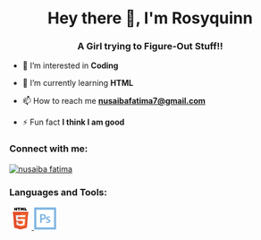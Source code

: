 <h1 align="center">Hey there 👋, I'm Rosyquinn</h1>
<h3 align="center">A Girl trying to Figure-Out Stuff!!</h3>

- 👀 I’m interested in **Coding**

- 🌱 I’m currently learning **HTML**

- 📫 How to reach me **nusaibafatima7@gmail.com**

- ⚡ Fun fact **I think I am good**

<h3 align="left">Connect with me:</h3>
<p align="left">
<a href="https://www.youtube.com/c/nusaiba fatima" target="blank"><img align="center" src="https://raw.githubusercontent.com/rahuldkjain/github-profile-readme-generator/master/src/images/icons/Social/youtube.svg" alt="nusaiba fatima" height="30" width="40" /></a>
</p>

<h3 align="left">Languages and Tools:</h3>
<p align="left"> <a href="https://www.w3.org/html/" target="_blank" rel="noreferrer"> <img src="https://raw.githubusercontent.com/devicons/devicon/master/icons/html5/html5-original-wordmark.svg" alt="html5" width="40" height="40"/> </a> <a href="https://www.photoshop.com/en" target="_blank" rel="noreferrer"> <img src="https://raw.githubusercontent.com/devicons/devicon/master/icons/photoshop/photoshop-line.svg" alt="photoshop" width="40" height="40"/> </a> </p>
